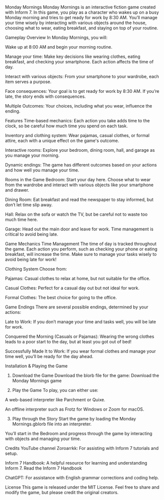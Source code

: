 Monday Mornings
Monday Mornings is an interactive fiction game created with Inform 7. In this game, you play as a character who wakes up on a busy Monday morning and tries to get ready for work by 8:30 AM. You’ll manage your time wisely by interacting with various objects around the house, choosing what to wear, eating breakfast, and staying on top of your routine.

Gameplay Overview
In Monday Mornings, you will:

Wake up at 8:00 AM and begin your morning routine.

Manage your time: Make key decisions like wearing clothes, eating breakfast, and checking your smartphone. Each action affects the time of day.

Interact with various objects: From your smartphone to your wardrobe, each item serves a purpose.

Face consequences: Your goal is to get ready for work by 8:30 AM. If you’re late, the story ends with consequences.

Multiple Outcomes: Your choices, including what you wear, influence the ending.

Features
Time-based mechanics: Each action you take adds time to the clock, so be careful how much time you spend on each task.

Inventory and clothing system: Wear pajamas, casual clothes, or formal attire, each with a unique effect on the game's outcome.

Interactive rooms: Explore your bedroom, dining room, hall, and garage as you manage your morning.

Dynamic endings: The game has different outcomes based on your actions and how well you manage your time.

Rooms in the Game
Bedroom: Start your day here. Choose what to wear from the wardrobe and interact with various objects like your smartphone and drawer.

Dining Room: Eat breakfast and read the newspaper to stay informed, but don’t let time slip away.

Hall: Relax on the sofa or watch the TV, but be careful not to waste too much time here.

Garage: Head out the main door and leave for work. Time management is critical to avoid being late.

Game Mechanics
Time Management
The time of day is tracked throughout the game. Each action you perform, such as checking your phone or eating breakfast, will increase the time. Make sure to manage your tasks wisely to avoid being late for work!

Clothing System
Choose from:

Pajamas: Casual clothes to relax at home, but not suitable for the office.

Casual Clothes: Perfect for a casual day out but not ideal for work.

Formal Clothes: The best choice for going to the office.

Game Endings
There are several possible endings, determined by your actions:

Late to Work: If you don’t manage your time and tasks well, you will be late for work.

Conquered the Morning (Casuals or Pajamas): Wearing the wrong clothes leads to a poor start to the day, but at least you got out of bed!

Successfully Made It to Work: If you wear formal clothes and manage your time well, you’ll be ready for the day ahead.

Installation & Playing the Game
1. Download the Game
Download the blorb file for the game:
Download the Monday Mornings game

2. Play the Game
To play, you can either use:

A web-based interpreter like Parchment or Quixe.

An offline interpreter such as Frotz for Windows or Zoom for macOS.

3. Play through the Story
Start the game by loading the Monday Mornings.gblorb file into an interpreter.

You’ll start in the Bedroom and progress through the game by interacting with objects and managing your time.

Credits
YouTube channel Zoroarrkk: For assisting with Inform 7 tutorials and setup.

Inform 7 Handbook: A helpful resource for learning and understanding Inform 7.
Read the Inform 7 Handbook

ChatGPT: For assistance with English grammar corrections and coding help.

License
This game is released under the MIT License. Feel free to share and modify the game, but please credit the original creators.

